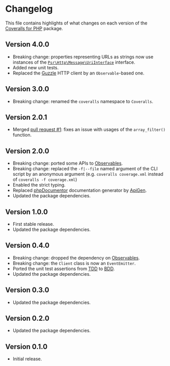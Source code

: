 # Changelog
This file contains highlights of what changes on each version of the [Coveralls for PHP](https://github.com/cedx/coveralls.php) package.

## Version 4.0.0
- Breaking change: properties representing URLs as strings now use instances of the [`Psr\Http\Message\UriInterface`](http://www.php-fig.org/psr/psr-7/#35-psrhttpmessageuriinterface) interface.
- Added new unit tests.
- Replaced the [Guzzle](http://docs.guzzlephp.org) HTTP client by an `Observable`-based one.

## Version 3.0.0
- Breaking change: renamed the `coveralls` namespace to `Coveralls`.

## Version 2.0.1
- Merged [pull request #1](https://github.com/cedx/coveralls.php/pull/1): fixes an issue with usages of the `array_filter()` function.

## Version 2.0.0
- Breaking change: ported some APIs to [Observables](http://reactivex.io/intro.html).
- Breaking change: replaced the `-f|--file` named argument of the CLI script by an anonymous argument (e.g. `coveralls coverage.xml` instead of `coveralls -f coverage.xml`)
- Enabled the strict typing.
- Replaced [phpDocumentor](https://www.phpdoc.org) documentation generator by [ApiGen](https://github.com/ApiGen/ApiGen).
- Updated the package dependencies.

## Version 1.0.0
- First stable release.
- Updated the package dependencies.

## Version 0.4.0
- Breaking change: dropped the dependency on [Observables](http://reactivex.io/intro.html).
- Breaking change: the `Client` class is now an `EventEmitter`.
- Ported the unit test assertions from [TDD](https://en.wikipedia.org/wiki/Test-driven_development) to [BDD](https://en.wikipedia.org/wiki/Behavior-driven_development).
- Updated the package dependencies.

## Version 0.3.0
- Updated the package dependencies.

## Version 0.2.0
- Updated the package dependencies.

## Version 0.1.0
- Initial release.
